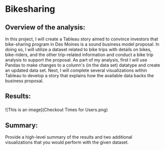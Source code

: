 # Bikesharing

## Overview of the analysis: 
In this project, I will create a Tableau story aimed to convince investors that bike-sharing program in Des Moines is a sound business model proposal. In doing so, I will utilize a dataset related to bike trips with details on bikes, bike-riders, and the other trip-related information and conduct a bike trip analysis to support the proposal. As part of my analysis, first I will use Pandas to make changes to a column's (in the data set) datatype and create an updated data set. Next, I will complete several visualizations within Tableau to develop a story that explains how the available data backs the business proposal.

## Results: 

###

![This is an image](Checkout Times for Users.png)






## Summary: 

Provide a high-level summary of the results and two additional visualizations that you would perform with the given dataset.

